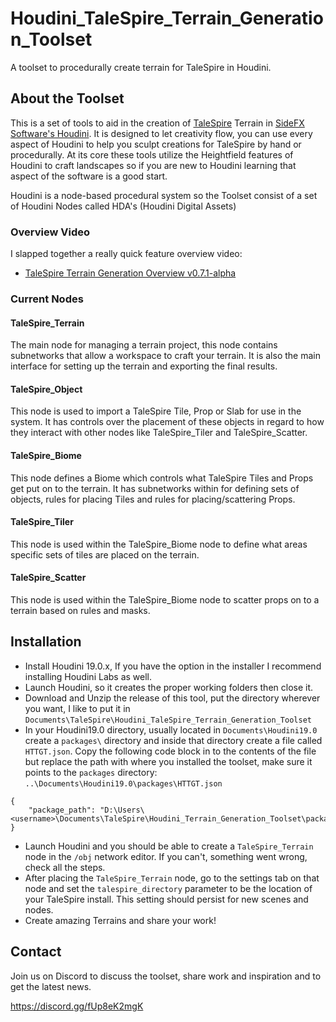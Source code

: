 # Houdini_TaleSpire_Terrain_Generation_Toolset
A toolset to procedurally create terrain for TaleSpire in Houdini.

## About the Toolset
This is a set of tools to aid in the creation of [TaleSpire](https://talespire.com/) Terrain 
in [SideFX Software's Houdini](https://www.sidefx.com/products/houdini/).
It is designed to let creativity flow, you can use every aspect of Houdini to help you sculpt creations for 
TaleSpire by hand or procedurally. 
At its core these tools utilize the Heightfield features of Houdini to craft landscapes so if you are 
new to Houdini learning that aspect of the software is a good start.

Houdini is a node-based procedural system so the Toolset consist of a set of Houdini Nodes called
HDA's (Houdini Digital Assets)

### Overview Video
I slapped together a really quick feature overview video:
- [TaleSpire Terrain Generation Overview v0.7.1-alpha](https://www.youtube.com/watch?v=193IomvemaA)

### Current Nodes
#### TaleSpire_Terrain
The main node for managing a terrain project, this node contains subnetworks that allow a workspace to 
craft your terrain. It is also the main interface for setting up the terrain and exporting the final results.
#### TaleSpire_Object
This node is used to import a TaleSpire Tile, Prop or Slab for use in the system. It has controls over the 
placement of these objects in regard to how they interact with other nodes like TaleSpire_Tiler and TaleSpire_Scatter.
#### TaleSpire_Biome
This node defines a Biome which controls what TaleSpire Tiles and Props get put on to the terrain. It has 
subnetworks within for defining sets of objects, rules for placing Tiles and rules for placing/scattering Props.
#### TaleSpire_Tiler
This node is used within the TaleSpire_Biome node to define what areas specific sets of tiles are placed on the terrain.
#### TaleSpire_Scatter
This node is used within the TaleSpire_Biome node to scatter props on to a terrain based on rules and masks.

## Installation
- Install Houdini 19.0.x, If you have the option in the installer I recommend installing Houdini Labs as well.
- Launch Houdini, so it creates the proper working folders then close it.
- Download and Unzip the release of this tool, put the directory wherever you want, I like to put it in
`Documents\TaleSpire\Houdini_TaleSpire_Terrain_Generation_Toolset`
- In your Houdini19.0 directory, usually located in `Documents\Houdini19.0` create a `packages\` directory and
inside that directory create a file called `HTTGT.json`. Copy the following code block in to the contents of the file
but replace the path with where you installed the toolset, make sure it points to the `packages` directory:
`..\Documents\Houdini19.0\packages\HTTGT.json`
```
{
    "package_path": "D:\Users\<username>\Documents\TaleSpire\Houdini_Terrain_Generation_Toolset\packages"
}
```
- Launch Houdini and you should be able to create a `TaleSpire_Terrain` node in the `/obj` network editor.
If you can't, something went wrong, check all the steps.
- After placing the `TaleSpire_Terrain` node, go to the settings tab on that node and set the `talespire_directory`
parameter to be the location of your TaleSpire install. This setting should persist for new scenes and nodes.
- Create amazing Terrains and share your work!

## Contact
Join us on Discord to discuss the toolset, share work and inspiration and to get the latest news.

https://discord.gg/fUp8eK2mgK
